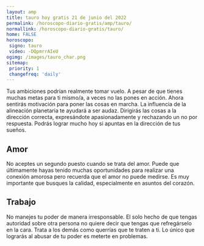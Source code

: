 ```yaml
---
layout: amp
title: tauro hoy gratis 21 de junio del 2022 
permalink: /horoscopo-diario-gratis/amp/tauro/
normallink: /horoscopo-diario-gratis/tauro/
home: FALSE
horoscopo:
 signo: tauro
 video: -DQpmrrAIeU
ogimg: /images/tauro_char.png
sitemap:
 priority: 1
 changefreq: 'daily'
---
```



Tus ambiciones podrían realmente tomar vuelo. A pesar de que tienes muchas metas para ti mismo/a, a veces no las pones en acción. Ahora sentirás motivación para poner las cosas en marcha. La influencia de la alineación planetaria te ayudará a ser audaz. Dirigirás las cosas a la dirección correcta, expresándote apasionadamente y rechazando un no por respuesta. Podrás lograr mucho hoy si apuntas en la dirección de tus sueños.

## Amor

No aceptes un segundo puesto cuando se trata del amor. Puede que últimamente hayas tenido muchas oportunidades para realizar una conexión amorosa pero recuerda que el amor no puede medirse. Es muy importante que busques la calidad, especialmente en asuntos del corazón.

## Trabajo

No manejes tu poder de manera irresponsable. El solo hecho de que tengas autoridad sobre otra persona no quiere decir que tengas que refregárselo en la cara. Trata a los demás como querrías que te traten a ti. Lo único que lograrás al abusar de tu poder es meterte en problemas.